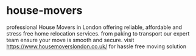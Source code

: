 # house-movers
professional House Movers in London offering reliable, affordable and stress free home relocation services. from paking to transport our expert team ensure your move is smooth and  secure.
visit https://www.housemoverslondon.co.uk/ for hassle free moving solution 
